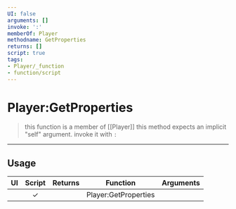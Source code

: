 ```yaml
---
UI: false
arguments: []
invoke: ':'
memberOf: Player
methodname: GetProperties
returns: []
script: true
tags:
- Player/_function
- function/script
---
```

# Player:GetProperties
> this function is a member of [[Player]]
> this method expects an implicit "self" argument. invoke it with `:`
-----
## Usage
|  UI | Script | Returns | Function | Arguments |
|:---:|:------:|-------:|:--------:|:---------|
| |✓||Player:GetProperties||
